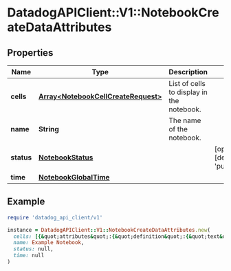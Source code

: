 # DatadogAPIClient::V1::NotebookCreateDataAttributes

## Properties

| Name | Type | Description | Notes |
| ---- | ---- | ----------- | ----- |
| **cells** | [**Array&lt;NotebookCellCreateRequest&gt;**](NotebookCellCreateRequest.md) | List of cells to display in the notebook. |  |
| **name** | **String** | The name of the notebook. |  |
| **status** | [**NotebookStatus**](NotebookStatus.md) |  | [optional][default to &#39;published&#39;] |
| **time** | [**NotebookGlobalTime**](NotebookGlobalTime.md) |  |  |

## Example

```ruby
require 'datadog_api_client/v1'

instance = DatadogAPIClient::V1::NotebookCreateDataAttributes.new(
  cells: [{&quot;attributes&quot;:{&quot;definition&quot;:{&quot;text&quot;:&quot;## Some test markdown\n\n&#x60;&#x60;&#x60;js\nvar x, y;\nx &#x3D; 5;\ny &#x3D; 6;\n&#x60;&#x60;&#x60;&quot;,&quot;type&quot;:&quot;markdown&quot;}},&quot;type&quot;:&quot;notebook_cells&quot;},{&quot;attributes&quot;:{&quot;definition&quot;:{&quot;requests&quot;:[{&quot;display_type&quot;:&quot;line&quot;,&quot;q&quot;:&quot;avg:system.load.1{*}&quot;,&quot;style&quot;:{&quot;line_type&quot;:&quot;solid&quot;,&quot;line_width&quot;:&quot;normal&quot;,&quot;palette&quot;:&quot;dog_classic&quot;}}],&quot;show_legend&quot;:true,&quot;type&quot;:&quot;timeseries&quot;,&quot;yaxis&quot;:{&quot;scale&quot;:&quot;linear&quot;}},&quot;graph_size&quot;:&quot;m&quot;,&quot;split_by&quot;:{&quot;keys&quot;:[],&quot;tags&quot;:[]},&quot;time&quot;:null},&quot;type&quot;:&quot;notebook_cells&quot;}],
  name: Example Notebook,
  status: null,
  time: null
)
```

